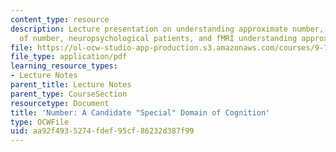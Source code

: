 ```yaml
---
content_type: resource
description: Lecture presentation on understanding approximate number, the brain basis
  of number, neuropsychological patients, and fMRI understanding approximate number.
file: https://ol-ocw-studio-app-production.s3.amazonaws.com/courses/9-71-functional-mri-of-high-level-vision-fall-2007/aa92f4935274fdef95cf86232d387f99_lec8b_num.pdf
file_type: application/pdf
learning_resource_types:
- Lecture Notes
parent_title: Lecture Notes
parent_type: CourseSection
resourcetype: Document
title: 'Number: A Candidate "Special" Domain of Cognition'
type: OCWFile
uid: aa92f493-5274-fdef-95cf-86232d387f99
---
```

